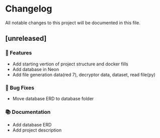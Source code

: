 # Changelog

All notable changes to this project will be documented in this file.

## [unreleased]

### 🚀 Features

- Add starting vertion of project structure and docker fills
- Add database in Neon
- Add file generation data(red 7), decryptor data, dataset, read file(py)

### 🐛 Bug Fixes

- Move database ERD to database folder

### 📚 Documentation

- Add database ERD
- Add project description

<!-- generated by git-cliff -->
